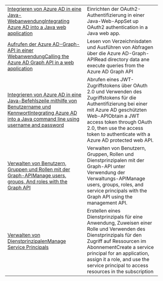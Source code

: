 |  |  |
|---------|---------|
| <span data-ttu-id="ccf2b-101">[Integrieren von Azure AD in eine Java-Webanwendung][1]</span><span class="sxs-lookup"><span data-stu-id="ccf2b-101">[Integrating Azure AD into a Java web application][1]</span></span> | <span data-ttu-id="ccf2b-102">Einrichten der OAuth2-Authentifizierung in einer Java-Web-App</span><span class="sxs-lookup"><span data-stu-id="ccf2b-102">Set up OAuth2 authentication in a Java web app.</span></span>
| <span data-ttu-id="ccf2b-103">[Aufrufen der Azure AD-Graph-API in einer Webanwendung][2]</span><span class="sxs-lookup"><span data-stu-id="ccf2b-103">[Calling the Azure AD Graph API in a web application][2]</span></span> | <span data-ttu-id="ccf2b-104">Lesen von Verzeichnisdaten und Ausführen von Abfragen über die Azure AD-Graph-API</span><span class="sxs-lookup"><span data-stu-id="ccf2b-104">Read directory data ane execute queries from the Azure AD Graph API</span></span> |
| <span data-ttu-id="ccf2b-105">[Integrieren von Azure AD in eine Java-Befehlszeile mithilfe von Benutzername und Kennwort][3]</span><span class="sxs-lookup"><span data-stu-id="ccf2b-105">[Integrating Azure AD into a Java command line using username and password][3]</span></span> | <span data-ttu-id="ccf2b-106">Abrufen eines JWT-Zugriffstokens über OAuth 2.0 und Verwenden des Zugriffstokens für die Authentifizierung bei einer mit Azure AD geschützten Web-API</span><span class="sxs-lookup"><span data-stu-id="ccf2b-106">Obtain a JWT access token through OAuth 2.0, then use the access token to authenticate with a Azure AD protected web API.</span></span> |
| <span data-ttu-id="ccf2b-107">[Verwalten von Benutzern, Gruppen und Rollen mit der Graph-API][4]</span><span class="sxs-lookup"><span data-stu-id="ccf2b-107">[Manage users, groups, And roles with the Graph API][4]</span></span> | <span data-ttu-id="ccf2b-108">Verwalten von Benutzern, Gruppen, Rollen und Dienstprinzipalen mit der Graph-API unter Verwendung der Verwaltungs-API</span><span class="sxs-lookup"><span data-stu-id="ccf2b-108">Manage users, groups, roles, and service principals with the Graph API using the management API.</span></span> 
| <span data-ttu-id="ccf2b-109">[Verwalten von Dienstprinzipalen][5]</span><span class="sxs-lookup"><span data-stu-id="ccf2b-109">[Manage Service Principals][5]</span></span> | <span data-ttu-id="ccf2b-110">Erstellen eines Dienstprinzipals für eine Anwendung, Zuweisen einer Rolle und Verwenden des Dienstprinzipals für den Zugriff auf Ressourcen im Abonnement</span><span class="sxs-lookup"><span data-stu-id="ccf2b-110">Create a service principal for an application, assign it a role, and use the service principal to access resources in the subscription</span></span> | 

[1]: https://azure.microsoft.com/resources/samples/active-directory-java-webapp-openidconnect/
[2]: https://azure.microsoft.com/resources/samples/active-directory-java-graphapi-web/
[3]: https://azure.microsoft.com/resources/samples/active-directory-java-native-headless/
[4]: https://azure.microsoft.com/resources/samples/aad-java-browse-graph-and-manage-roles/
[5]: https://azure.microsoft.com/resources/samples/aad-java-manage-service-principals/